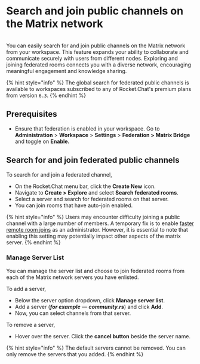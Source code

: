 # Search and join public channels on the Matrix network

<figure><img src="../../../../../../.gitbook/assets/Premium.svg" alt=""><figcaption></figcaption></figure>

You can easily search for and join public channels on the Matrix network from your workspace. This feature expands your ability to collaborate and communicate securely with users from different nodes. Exploring and joining federated rooms connects you with a diverse network, encouraging meaningful engagement and knowledge sharing.

{% hint style="info" %}
The global search for federated public channels is available to workspaces subscribed to any of Rocket.Chat's premium plans from version `6.3`.
{% endhint %}

## Prerequisites

* Ensure that federation is enabled in your workspace. Go to **Administration** > **Workspace** > **Settings** > **Federation > Matrix Bridge** and toggle on **Enable.**

## Search for and join federated public channels

To search for and join a federated channel,

* On the Rocket.Chat menu bar, click the **Create New** icon.
* Navigate to **Create > Explore** and select **Search federated rooms**.
* Select a server and search for federated rooms on that server.
* You can join rooms that have auto-join enabled.

{% hint style="info" %}
Users may encounter difficulty joining a public channel with a large number of members. A temporary fix is to enable [faster remote room joins](https://matrix.org/blog/2022/10/18/testing-faster-remote-room-joins/) as an administrator. However, it is essential to note that enabling this setting may potentially impact other aspects of the matrix server.
{% endhint %}

### Manage Server List

You can manage the server list and choose to join federated rooms from each of the Matrix network servers you have enlisted.

To add a server,

* Below the server option dropdown, click **Manage server list**.
* Add a server (_**for example**_ — _**community.rs**_) and click **Add**.
* Now, you can select channels from that server.

To remove a server,

* Hover over the server. Click the **cancel button** beside the server name.

{% hint style="info" %}
The default servers cannot be removed. You can only remove the servers that you added.
{% endhint %}
